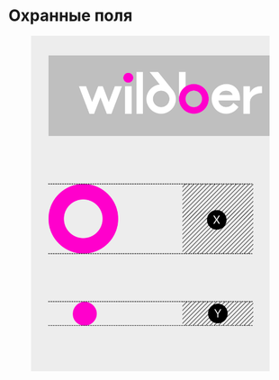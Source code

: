 # Охранные поля



<figure><img src="../../.gitbook/assets/ohrannoe-pole-01.svg" alt=""><figcaption></figcaption></figure>

